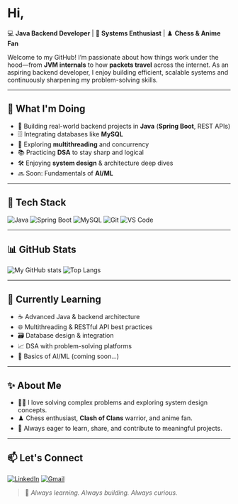 <!-- GitHub Profile README for Vimal290704 -->

# Hi,

💻 **Java Backend Developer** | 🧠 **Systems Enthusiast** | ♟️ **Chess & Anime Fan**

Welcome to my GitHub! I’m passionate about how things work under the hood—from **JVM internals** to how **packets travel** across the internet. As an aspiring backend developer, I enjoy building efficient, scalable systems and continuously sharpening my problem-solving skills.

---

## 🚀 What I'm Doing

- 🔧 Building real-world backend projects in **Java** (**Spring Boot**, REST APIs)
- 🗄️ Integrating databases like **MySQL**
- 🧵 Exploring **multithreading** and concurrency
- 📚 Practicing **DSA** to stay sharp and logical
- 🛠️ Enjoying **system design** & architecture deep dives
- 🔜 Soon: Fundamentals of **AI/ML**

---

## 🧰 Tech Stack

![Java](https://img.shields.io/badge/Java-ED8B00?style=for-the-badge&logo=java&logoColor=white)
![Spring Boot](https://img.shields.io/badge/Spring_Boot-6DB33F?style=for-the-badge&logo=springboot&logoColor=white)
![MySQL](https://img.shields.io/badge/MySQL-005C84?style=for-the-badge&logo=mysql&logoColor=white)
![Git](https://img.shields.io/badge/Git-F05032?style=for-the-badge&logo=git&logoColor=white)
![VS Code](https://img.shields.io/badge/VSCode-007ACC?style=for-the-badge&logo=visual-studio-code&logoColor=white)

---

## 📊 GitHub Stats

![My GitHub stats](https://github-readme-stats.vercel.app/api?username=yamiSukehiro2907&show_icons=true&theme=radical&hide_border=true)
![Top Langs](https://github-readme-stats.vercel.app/api/top-langs/?username=yamiSukehiro2907&layout=compact&theme=radical&hide_border=true)

---

## 🌱 Currently Learning

- ☕ Advanced Java & backend architecture
- 🌐 Multithreading & RESTful API best practices
- 🗃️ Database design & integration
- 📈 DSA with problem-solving platforms
- 🤖 Basics of AI/ML (coming soon...)

---

## ✨ About Me

- 🧑‍💻 I love solving complex problems and exploring system design concepts.
- ♟️ Chess enthusiast, **Clash of Clans** warrior, and anime fan.
- 🧠 Always eager to learn, share, and contribute to meaningful projects.

---

## 📫 Let's Connect

[![LinkedIn](https://img.shields.io/badge/LinkedIn-Vimal-blue?style=for-the-badge&logo=linkedin)](https://www.linkedin.com/in/vimal-kumar-yadav-58a7a5316/)
[![Gmail](https://img.shields.io/badge/Gmail-vimalyadavkr001@gmail.com-red?style=for-the-badge&logo=gmail&logoColor=white)](mailto:vimalyadavkr001@gmail.com)

> 🚧 *Always learning. Always building. Always curious.*

